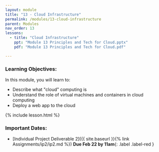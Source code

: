 ```yaml
---
layout: module
title: "13 - Cloud Infrastructure"
permalink: /modules/13-cloud-infrastructure
parent: Modules
nav_order: 13
lessons: 
  - title: "Cloud Infrastructure"
    ppt: "Module 13 Principles and Tech for Cloud.pptx"
    pdf: "Module 13 Principles and Tech for Cloud.pdf"

---
```

### Learning Objectives:
In this module, you will learn to:
* Describe what "cloud" computing is
* Understand the role of virtual machines and containers in cloud computing
* Deploy a web app to the cloud

{% include lesson.html %}


### Important Dates:
* [Individual Project Deliverable 2]({{ site.baseurl }}{% link Assignments/ip2/ip2.md %}) **Due Feb 22 by 11am**{: .label .label-red }